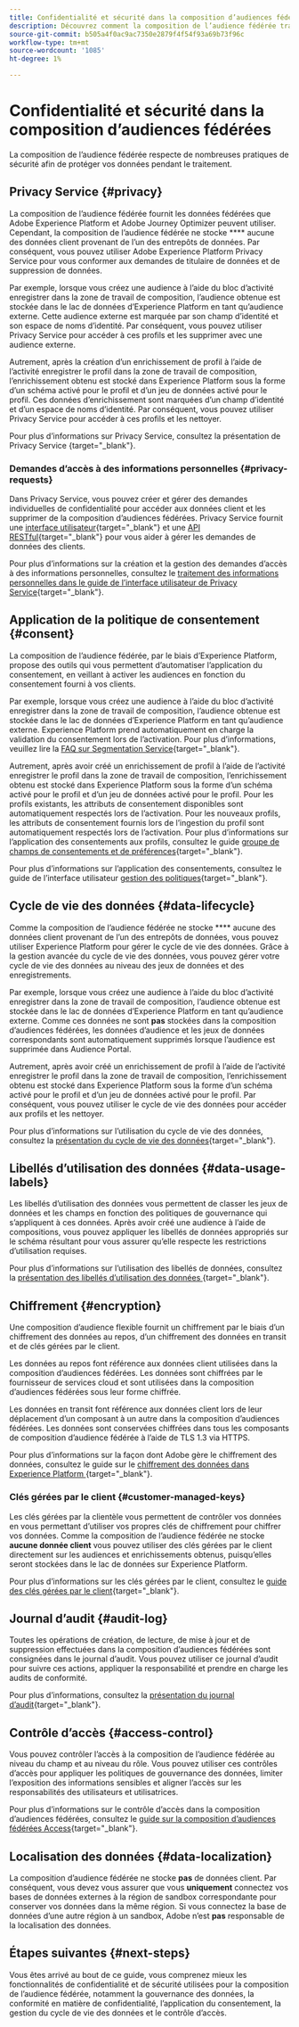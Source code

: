 ```yaml
---
title: Confidentialité et sécurité dans la composition d’audiences fédérées
description: Découvrez comment la composition de l’audience fédérée traite de la confidentialité et de la sécurité des données utilisateur, y compris des fonctionnalités telles que la gouvernance des données, l’application du consentement, le contrôle d’accès, le chiffrement des données et la conformité en matière de confidentialité.
source-git-commit: b505a4f0ac9ac7350e2879f4f54f93a69b73f96c
workflow-type: tm+mt
source-wordcount: '1085'
ht-degree: 1%

---
```



# Confidentialité et sécurité dans la composition d’audiences fédérées

La composition de l’audience fédérée respecte de nombreuses pratiques de sécurité afin de protéger vos données pendant le traitement.

## Privacy Service {#privacy}

La composition de l’audience fédérée fournit les données fédérées que Adobe Experience Platform et Adobe Journey Optimizer peuvent utiliser. Cependant, la composition de l’audience fédérée ne stocke **** aucune des données client provenant de l’un des entrepôts de données. Par conséquent, vous pouvez utiliser Adobe Experience Platform Privacy Service pour vous conformer aux demandes de titulaire de données et de suppression de données.

Par exemple, lorsque vous créez une audience à l’aide du bloc d’activité enregistrer dans la zone de travail de composition, l’audience obtenue est stockée dans le lac de données d’Experience Platform en tant qu’audience externe. Cette audience externe est marquée par son champ d’identité et son espace de noms d’identité. Par conséquent, vous pouvez utiliser Privacy Service pour accéder à ces profils et les supprimer avec une audience externe.

Autrement, après la création d’un enrichissement de profil à l’aide de l’activité enregistrer le profil dans la zone de travail de composition, l’enrichissement obtenu est stocké dans Experience Platform sous la forme d’un schéma activé pour le profil et d’un jeu de données activé pour le profil. Ces données d’enrichissement sont marquées d’un champ d’identité et d’un espace de noms d’identité. Par conséquent, vous pouvez utiliser Privacy Service pour accéder à ces profils et les nettoyer.

Pour plus d’informations sur Privacy Service, consultez la présentation de Privacy Service [](https://experienceleague.adobe.com/en/docs/experience-platform/privacy/home){target="_blank"}.

### Demandes d’accès à des informations personnelles {#privacy-requests}

Dans Privacy Service, vous pouvez créer et gérer des demandes individuelles de confidentialité pour accéder aux données client et les supprimer de la composition d’audiences fédérées. Privacy Service fournit une [interface utilisateur](https://experienceleague.adobe.com/docs/experience-platform/privacy/ui/user-guide.html?lang=fr){target="_blank"} et une [API RESTful](https://experienceleague.adobe.com/fr/docs/experience-platform/privacy/api/overview){target="_blank"} pour vous aider à gérer les demandes de données des clients.

Pour plus d’informations sur la création et la gestion des demandes d’accès à des informations personnelles, consultez le [traitement des informations personnelles dans le guide de l’interface utilisateur de Privacy Service](https://experienceleague.adobe.com/en/docs/experience-platform/privacy/ui/user-guide){target="_blank"}.

## Application de la politique de consentement {#consent}

La composition de l’audience fédérée, par le biais d’Experience Platform, propose des outils qui vous permettent d’automatiser l’application du consentement, en veillant à activer les audiences en fonction du consentement fourni à vos clients.

Par exemple, lorsque vous créez une audience à l’aide du bloc d’activité enregistrer dans la zone de travail de composition, l’audience obtenue est stockée dans le lac de données d’Experience Platform en tant qu’audience externe. Experience Platform prend automatiquement en charge la validation du consentement lors de l’activation. Pour plus d’informations, veuillez lire la [FAQ sur Segmentation Service](https://experienceleague.adobe.com/en/docs/experience-platform/segmentation/faq#consent){target="_blank"}.

Autrement, après avoir créé un enrichissement de profil à l’aide de l’activité enregistrer le profil dans la zone de travail de composition, l’enrichissement obtenu est stocké dans Experience Platform sous la forme d’un schéma activé pour le profil et d’un jeu de données activé pour le profil. Pour les profils existants, les attributs de consentement disponibles sont automatiquement respectés lors de l’activation. Pour les nouveaux profils, les attributs de consentement fournis lors de l’ingestion du profil sont automatiquement respectés lors de l’activation. Pour plus d’informations sur l’application des consentements aux profils, consultez le guide [groupe de champs de consentements et de préférences](https://experienceleague.adobe.com/en/docs/experience-platform/xdm/field-groups/profile/consents){target="_blank"}.

Pour plus d’informations sur l’application des consentements, consultez le guide de l’interface utilisateur [gestion des politiques](https://experienceleague.adobe.com/en/docs/experience-platform/data-governance/policies/user-guide#consent-policy){target="_blank"}.

## Cycle de vie des données {#data-lifecycle}

Comme la composition de l’audience fédérée ne stocke **** aucune des données client provenant de l’un des entrepôts de données, vous pouvez utiliser Experience Platform pour gérer le cycle de vie des données. Grâce à la gestion avancée du cycle de vie des données, vous pouvez gérer votre cycle de vie des données au niveau des jeux de données et des enregistrements.

Par exemple, lorsque vous créez une audience à l’aide du bloc d’activité enregistrer dans la zone de travail de composition, l’audience obtenue est stockée dans le lac de données d’Experience Platform en tant qu’audience externe. Comme ces données ne sont **pas** stockées dans la composition d’audiences fédérées, les données d’audience et les jeux de données correspondants sont automatiquement supprimés lorsque l’audience est supprimée dans Audience Portal.

Autrement, après avoir créé un enrichissement de profil à l’aide de l’activité enregistrer le profil dans la zone de travail de composition, l’enrichissement obtenu est stocké dans Experience Platform sous la forme d’un schéma activé pour le profil et d’un jeu de données activé pour le profil. Par conséquent, vous pouvez utiliser le cycle de vie des données pour accéder aux profils et les nettoyer.

Pour plus d’informations sur l’utilisation du cycle de vie des données, consultez la [présentation du cycle de vie des données](https://experienceleague.adobe.com/en/docs/experience-platform/data-lifecycle/home){target="_blank"}.

## Libellés d’utilisation des données {#data-usage-labels}

Les libellés d’utilisation des données vous permettent de classer les jeux de données et les champs en fonction des politiques de gouvernance qui s’appliquent à ces données. Après avoir créé une audience à l’aide de compositions, vous pouvez appliquer les libellés de données appropriés sur le schéma résultant pour vous assurer qu’elle respecte les restrictions d’utilisation requises.

Pour plus d’informations sur l’utilisation des libellés de données, consultez la [ présentation des libellés d’utilisation des données ](https://experienceleague.adobe.com/en/docs/experience-platform/data-governance/labels/overview){target="_blank"}.

## Chiffrement {#encryption}

Une composition d’audience flexible fournit un chiffrement par le biais d’un chiffrement des données au repos, d’un chiffrement des données en transit et de clés gérées par le client.

Les données au repos font référence aux données client utilisées dans la composition d’audiences fédérées. Les données sont chiffrées par le fournisseur de services cloud et sont utilisées dans la composition d’audiences fédérées sous leur forme chiffrée.

Les données en transit font référence aux données client lors de leur déplacement d’un composant à un autre dans la composition d’audiences fédérées. Les données sont conservées chiffrées dans tous les composants de composition d’audience fédérée à l’aide de TLS 1.3 via HTTPS.

Pour plus d’informations sur la façon dont Adobe gère le chiffrement des données, consultez le guide sur le [ chiffrement des données dans Experience Platform ](https://experienceleague.adobe.com/en/docs/experience-platform/landing/governance-privacy-security/encryption){target="_blank"}.

### Clés gérées par le client {#customer-managed-keys}

Les clés gérées par la clientèle vous permettent de contrôler vos données en vous permettant d’utiliser vos propres clés de chiffrement pour chiffrer vos données. Comme la composition de l’audience fédérée ne stocke **aucune donnée client** vous pouvez utiliser des clés gérées par le client directement sur les audiences et enrichissements obtenus, puisqu’elles seront stockées dans le lac de données sur Experience Platform.

Pour plus d’informations sur les clés gérées par le client, consultez le [guide des clés gérées par le client](https://experienceleague.adobe.com/en/docs/experience-platform/landing/governance-privacy-security/customer-managed-keys/overview){target="_blank"}.

## Journal d’audit {#audit-log}

Toutes les opérations de création, de lecture, de mise à jour et de suppression effectuées dans la composition d’audiences fédérées sont consignées dans le journal d’audit. Vous pouvez utiliser ce journal d’audit pour suivre ces actions, appliquer la responsabilité et prendre en charge les audits de conformité.

Pour plus d’informations, consultez la [présentation du journal d’audit](/help/admin/audit-trail.md){target="_blank"}.

## Contrôle d’accès {#access-control}

Vous pouvez contrôler l’accès à la composition de l’audience fédérée au niveau du champ et au niveau du rôle. Vous pouvez utiliser ces contrôles d’accès pour appliquer les politiques de gouvernance des données, limiter l’exposition des informations sensibles et aligner l’accès sur les responsabilités des utilisateurs et utilisatrices.

Pour plus d’informations sur le contrôle d’accès dans la composition d’audiences fédérées, consultez le [guide sur la composition d’audiences fédérées Access](/help/start/feature-access.md){target="_blank"}.

## Localisation des données {#data-localization}

La composition d’audience fédérée ne stocke **pas** de données client. Par conséquent, vous devez vous assurer que vous **uniquement** connectez vos bases de données externes à la région de sandbox correspondante pour conserver vos données dans la même région. Si vous connectez la base de données d’une autre région à un sandbox, Adobe n’est **pas** responsable de la localisation des données.

## Étapes suivantes {#next-steps}

Vous êtes arrivé au bout de ce guide, vous comprenez mieux les fonctionnalités de confidentialité et de sécurité utilisées pour la composition de l’audience fédérée, notamment la gouvernance des données, la conformité en matière de confidentialité, l’application du consentement, la gestion du cycle de vie des données et le contrôle d’accès.
